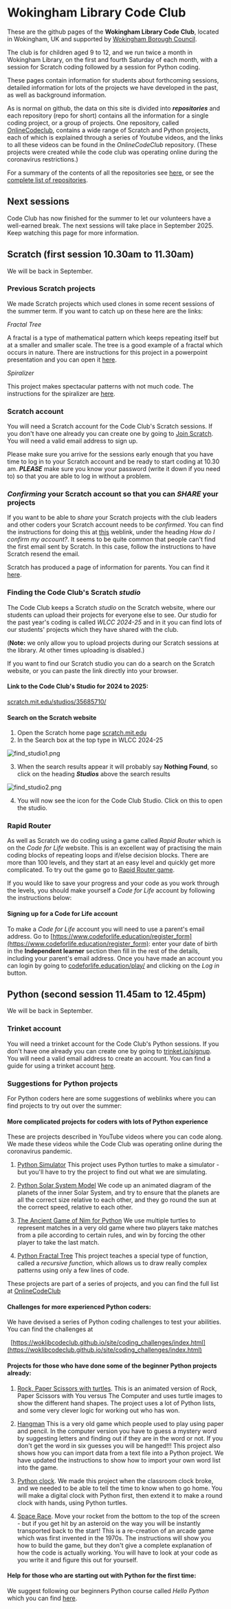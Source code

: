 # Wokingham Library Code Club

These are the github pages of the **Wokingham Library Code Club**, located in Wokingham, UK and supported by [Wokingham Borough Council](https://www.wokingham.gov.uk/libraries).

The club is for children aged 9 to 12, and we run twice a month in Wokingham Library, on the first and fourth Saturday of each month, with a session for Scratch coding followed by a session for Python coding.

These pages contain information for students about forthcoming sessions, detailed information for lots of the projects we have developed in the past, as well as background information.

As is normal on github, the data on this site is divided into ***repositories*** and each repository (repo for short) contains all the information for a single coding project, or a group of projects. One repository, called [OnlineCodeclub](https://github.com/WokLibCodeClub/OnlineCodeclub/blob/master/README.md), contains a wide range of Scratch and Python projects, each of which is explained through a series of Youtube videos, and the links to all these videos can be found in the *OnlineCodeClub* repository. (These projects were created while the code club was operating online during the coronavirus restrictions.)

For a summary of the contents of all the repositories see [here](https://github.com/WokLibCodeClub/woklibcodeclub.github.io), or see the [complete list of repositories](https://github.com/orgs/WokLibCodeClub/repositories?type=all).

## Next sessions

Code Club has now finished for the summer to let our volunteers have a well-earned break. The next sessions will take place in September 2025. Keep watching this page for more information.

## Scratch (first session 10.30am to 11.30am)

We will be back in September.

### Previous Scratch projects

We made Scratch projects which used clones in some recent sessions of the summer term. If you want to catch up on these here are the links:

*Fractal Tree*

A fractal is a type of mathematical pattern which keeps repeating itself but at a smaller and smaller scale. The tree is a good example of a fractal which occurs in nature. There are instructions for this project in a powerpoint presentation and you can open it [here](https://docs.google.com/presentation/d/1bg9U77k_yLICiHZSV_-RAOImHv9EkGVO/edit?usp=sharing&ouid=116750909637562215455&rtpof=true&sd=true).

*Spiralizer*

This project makes spectacular patterns with not much code. The instructions for the spiralizer are [here](https://drive.google.com/file/d/1DwDC3KtqpalZgtQLlFmQtvtUXmhmzg7S/view?usp=sharing).

### Scratch account

You will need a Scratch account for the Code Club's Scratch sessions. If you don't have one already you can create one by going to [Join Scratch](https://scratch.mit.edu/join). You will need a valid email address to sign up.

Please make sure you arrive for the sessions early enough that you have time to log in to your Scratch account and be ready to start coding at 10.30 am. ***PLEASE*** make sure you know your password (write it down if you need to) so that you are able to log in without a problem.

### *Confirming* your Scratch account so that you can *SHARE* your projects

If you want to be able to *share* your Scratch projects with the club leaders and other coders your Scratch account needs to be *confirmed*. You can find the instructions for doing this at [this](https://scratch.mit.edu/faq/#accounts) weblink, under the heading *How do I confirm my account?*. It seems to be quite common that people can't find the first email sent by Scratch. In this case, follow the instructions to have Scratch resend the email.

Scratch has produced a page of information for parents. You can find it [here](https://scratch.mit.edu/parents/).

### Finding the Code Club's Scratch *studio*

The Code Club keeps a Scratch *studio* on the Scratch website, where our students can upload their projects for everyone else to see. Our studio for the past year's coding is called *WLCC 2024-25* and in it you can find lots of our students' projects which they have shared with the club.

(**Note:** we only allow you to upload projects during our Scratch sessions at the library. At other times uploading is disabled.)

If you want to find our Scratch studio you can do a search on the Scratch website, or you can paste the link directly into your browser.

#### Link to the Code Club's Studio for 2024 to 2025:

[scratch.mit.edu/studios/35685710/](https://scratch.mit.edu/studios/35685710/)

#### Search on the Scratch website

1. Open the Scratch home page [scratch.mit.edu](https://scratch.mit.edu/)
2. In the Search box at the top type in WLCC 2024-25

![find_studio1.png](find_studio1.png)

3. When the search results appear it will probably say **Nothing Found**, so click on the heading ***Studios*** above the search results

![find_studio2.png](find_studio2.png)

4. You will now see the icon for the Code Club Studio. Click on this to open the studio.

### Rapid Router

As well as Scratch we do coding using a game called *Rapid Router* which is on the *Code for Life* website. This is an excellent way of practising the main coding blocks of repeating loops and if/else decision blocks. There are more than 100 levels, and they start at an easy level and quickly get more complicated. To try out the game go to [Rapid Router game](https://www.codeforlife.education/rapidrouter).

If you would like to save your progress and your code as you work through the levels, you should make yourself a *Code for Life* account by following the instructions below:

#### Signing up for a Code for Life account
To make a *Code for Life* account you will need to use a parent's email address. Go to [https://www.codeforlife.education/register_form](https://www.codeforlife.education/register_form): enter your date of birth in the **Independent learner** section then fill in the rest of the details, including your parent's email address. Once you have made an account you can login by going to [codeforlife.education/play/](https://www.codeforlife.education/play/) and clicking on the *Log in* button.

## Python (second session 11.45am to 12.45pm)

We will be back in September.

### Trinket account

You will need a trinket account for the Code Club's Python sessions. If you don't have one already you can create one by going to [trinket.io/signup](https://trinket.io/signup). You will need a valid email address to create an account. You can find a guide for using a trinket account [here](https://github.com/WokLibCodeClub/Hello-Python/blob/main/trinket_basics/using_trinket.md).

### Suggestions for Python projects

For Python coders here are some suggestions of weblinks where you can find projects to try out over the summer:

#### More complicated projects for coders with lots of Python experience

These are projects described in YouTube videos where you can code along. We made these videos while the Code Club was operating online during the coronavirus pandemic.

1. [Python Simulator](https://github.com/WokLibCodeClub/OnlineCodeclub/blob/master/simulator.md) This project uses Python turtles to make a simulator - but you'll have to try the project to find out what we are simulating.

2. [Python Solar System Model](https://github.com/WokLibCodeClub/OnlineCodeclub/blob/master/planets.md) We code up an animated diagram of the planets of the inner Solar System, and try to ensure that the planets are all the correct size relative to each other, and they go round the sun at the correct speed, relative to each other.

3. [The Ancient Game of Nim for Python](https://github.com/WokLibCodeClub/OnlineCodeclub/blob/master/nim.md) We use multiple turtles to represent matches in a very old game where two players take matches from a pile according to certain rules, and win by forcing the other player to take the last match.

4. [Python Fractal Tree](https://github.com/WokLibCodeClub/OnlineCodeclub/blob/master/tree.md) This project teaches a special type of function, called a *recursive function*, which allows us to draw really complex patterns using only a few lines of code.

These projects are part of a series of projects, and you can find the full list at [OnlineCodeClub](https://github.com/WokLibCodeClub/OnlineCodeclub/blob/master/README.md)

#### Challenges for more experienced Python coders:

We have devised a series of Python coding challenges to test your abilities. You can find the challenges at

&nbsp;&nbsp;[https://woklibcodeclub.github.io/site/coding_challenges/index.html](https://woklibcodeclub.github.io/site/coding_challenges/index.html)

#### Projects for those who have done some of the beginner Python projects already:

1. [Rock, Paper Scissors with turtles](https://github.com/WokLibCodeClub/Rock-Paper-Scissors-with-Turtles/blob/master/README.md). This is an animated version of Rock, Paper Scissors with You versus The Computer and uses turtle images to show the different hand shapes. The project uses a lot of Python lists, and some very clever logic for working out who has won.

2. [Hangman](https://github.com/WokLibCodeClub/Hangman/blob/master/README.md) This is a very old game which people used to play using paper and pencil. In the computer version you have to guess a mystery word by suggesting letters and finding out if they are in the word or not. If you don't get the word in six guesses you will be hanged!!! This project also shows how you can import data from a text file into a Python project. We have updated the instructions to show how to import your own word list into the game.

3. [Python clock](https://github.com/WokLibCodeClub/Python-Clock/blob/master/README.md). We made this project when the classroom clock broke, and we needed to be able to tell the time to know when to go home. You will make a digital clock with Python first, then extend it to make a round clock with hands, using Python turtles.

4. [Space Race](https://github.com/WokLibCodeClub/SpaceRace/blob/master/README.md). Move your rocket from the bottom to the top of the screen - but if you get hit by an asteroid on the way you will be instantly transported back to the start! This is a re-creation of an arcade game which was first invented in the 1970s. The instructions will show you how to build the game, but they don't give a complete explanation of how the code is actually working. You will have to look at your code as you write it and figure this out for yourself.

#### Help for those who are starting out with Python for the first time:

We suggest following our beginners Python course called *Hello Python* which you can find [here](https://github.com/WokLibCodeClub/Hello-Python/blob/main/README.md).


